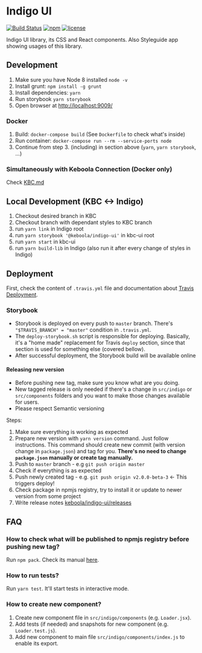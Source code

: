# Indigo UI

[![Build Status](https://travis-ci.org/keboola/indigo-ui.svg?branch=master)](https://travis-ci.org/keboola/indigo-ui)
[![npm](https://img.shields.io/npm/v/@keboola/indigo-ui.svg)](https://yarnpkg.com/en/package/@keboola/indigo-ui)
[![license](https://img.shields.io/github/license/keboola/indigo-ui.svg)](https://github.com/keboola/indigo-ui/blob/master/LICENSE)

Indigo UI library, its CSS and React components. Also Styleguide app showing usages of this library.

## Development

1. Make sure you have Node 8 installed `node -v`
2. Install grunt: `npm install -g grunt`
3. Install dependencies: `yarn`
4. Run storybook `yarn storybook`
5. Open browser at [http://localhost:9009/](http://localhost:9009/)

### Docker

1. Build: `docker-compose build` (See `Dockerfile` to check what's inside)
2. Run container: `docker-compose run --rm --service-ports node`
3. Continue from step 3. (including) in section above (`yarn`, `yarn storybook`, ...)

### Simultaneously with Keboola Connection (Docker only)

Check [KBC.md](KBC.md)

## Local Development (KBC <-> Indigo)

1. Checkout desired branch in KBC
2. Checkout branch with dependant styles to KBC branch
3. run `yarn link` in Indigo root
4. run `yarn storybook '@keboola/indigo-ui'` in kbc-ui root
5. run `yarn start` in kbc-ui
6. run `yarn build-lib` in Indigo (also run it after every change of styles in Indigo)

## Deployment

First, check the content of `.travis.yml` file and documentation about
[Travis Deployment](https://docs.travis-ci.com/user/deployment).

### Storybook

- Storybook is deployed on every push to `master` branch. There's `"$TRAVIS_BRANCH" = "master"`
condition in `.travis.yml`.
- The `deploy-storybook.sh` script is responsible for deploying. Basically, it's a "home made"
replacement for Travis `deploy` section, since that section is used for something else (covered
bellow).
- After successful deployment, the Storybook build will be available online

#### Releasing new version

- Before pushing new tag, make sure you know what are you doing.
- New tagged release is only needed if there's a change in `src/indigo` or `src/components` folders
and you want to make those changes available for users.
- Please respect Semantic versioning

Steps:

1. Make sure everything is working as expected
2. Prepare new version with `yarn version` command. Just follow instructions. This command should create new commit (with
version change in `package.json`) and tag for you. **There's no need to change `package.json`
manually or create tag manually.**
3. Push to `master` branch - e.g `git push origin master`
4. Check if everything is as expected
5. Push newly created tag - e.g. `git push origin v2.0.0-beta-3` <- This triggers deploy!
5. Check package in npmjs registry, try to install it or update to newer version from some project
6. Write release notes [keboola/indigo-ui/releases](https://github.com/keboola/indigo-ui/releases)

## FAQ

### How to check what will be published to npmjs registry before pushing new tag?

Run `npm pack`. Check its manual [here](https://docs.npmjs.com/cli/pack).

### How to run tests?

Run `yarn test`. It'll start tests in interactive mode.

### How to create new component?

1. Create new component file in `src/indigo/components` (e.g. `Loader.jsx`).
2. Add tests (if needed) and snapshots for new component (e.g. `Loader.test.js`).
3. Add new component to main file `src/indigo/components/index.js` to enable its export.
